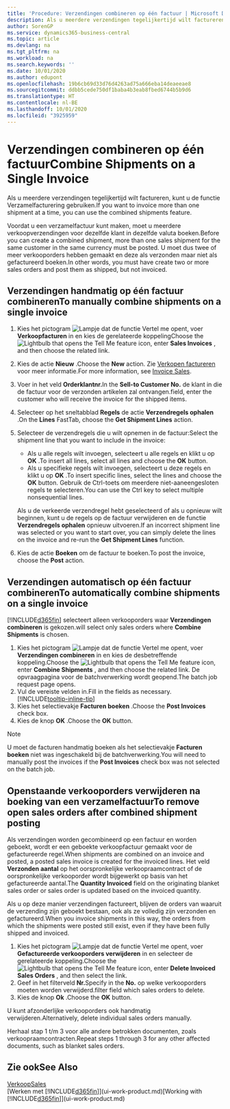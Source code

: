 ```yaml
---
title: 'Procedure: Verzendingen combineren op één factuur | Microsoft Docs'
description: Als u meerdere verzendingen tegelijkertijd wilt factureren, kunt u de functie Verzamelfacturering gebruiken.
author: SorenGP
ms.service: dynamics365-business-central
ms.topic: article
ms.devlang: na
ms.tgt_pltfrm: na
ms.workload: na
ms.search.keywords: ''
ms.date: 10/01/2020
ms.author: edupont
ms.openlocfilehash: 19b6cb69d33d76d4263ad75a666eba14deaeeae8
ms.sourcegitcommit: ddbb5cede750df1baba4b3eab8fbed6744b5b9d6
ms.translationtype: HT
ms.contentlocale: nl-BE
ms.lasthandoff: 10/01/2020
ms.locfileid: "3925959"
---
```

# <a name="combine-shipments-on-a-single-invoice"></a><span data-ttu-id="8fc58-103">Verzendingen combineren op één factuur</span><span class="sxs-lookup"><span data-stu-id="8fc58-103">Combine Shipments on a Single Invoice</span></span>
<span data-ttu-id="8fc58-104">Als u meerdere verzendingen tegelijkertijd wilt factureren, kunt u de functie Verzamelfacturering gebruiken.</span><span class="sxs-lookup"><span data-stu-id="8fc58-104">If you want to invoice more than one shipment at a time, you can use the combined shipments feature.</span></span>  

<span data-ttu-id="8fc58-105">Voordat u een verzamelfactuur kunt maken, moet u meerdere verkoopverzendingen voor dezelfde klant in dezelfde valuta boeken.</span><span class="sxs-lookup"><span data-stu-id="8fc58-105">Before you can create a combined shipment, more than one sales shipment for the same customer in the same currency must be posted.</span></span> <span data-ttu-id="8fc58-106">U moet dus twee of meer verkooporders hebben gemaakt en deze als verzonden maar niet als gefactureerd boeken.</span><span class="sxs-lookup"><span data-stu-id="8fc58-106">In other words, you must have create two or more sales orders and post them as shipped, but not invoiced.</span></span> 

## <a name="to-manually-combine-shipments-on-a-single-invoice"></a><span data-ttu-id="8fc58-107">Verzendingen handmatig op één factuur combineren</span><span class="sxs-lookup"><span data-stu-id="8fc58-107">To manually combine shipments on a single invoice</span></span>  
1. <span data-ttu-id="8fc58-108">Kies het pictogram ![Lampje dat de functie Vertel me opent](media/ui-search/search_small.png "Vertel me wat u wilt doen"), voer **Verkoopfacturen** in en kies de gerelateerde koppeling</span><span class="sxs-lookup"><span data-stu-id="8fc58-108">Choose the ![Lightbulb that opens the Tell Me feature](media/ui-search/search_small.png "Tell me what you want to do") icon, enter **Sales Invoices** , and then choose the related link.</span></span>  
2. <span data-ttu-id="8fc58-109">Kies de actie **Nieuw** .</span><span class="sxs-lookup"><span data-stu-id="8fc58-109">Choose the **New** action.</span></span> <span data-ttu-id="8fc58-110">Zie [Verkopen factureren](sales-how-invoice-sales.md) voor meer informatie.</span><span class="sxs-lookup"><span data-stu-id="8fc58-110">For more information, see [Invoice Sales](sales-how-invoice-sales.md).</span></span>
3. <span data-ttu-id="8fc58-111">Voer in het veld **Orderklantnr.**</span><span class="sxs-lookup"><span data-stu-id="8fc58-111">In the **Sell-to Customer No.**</span></span> <span data-ttu-id="8fc58-112">de klant in die de factuur voor de verzonden artikelen zal ontvangen.</span><span class="sxs-lookup"><span data-stu-id="8fc58-112">field, enter the customer who will receive the invoice for the shipped items.</span></span>  
4. <span data-ttu-id="8fc58-113">Selecteer op het sneltabblad **Regels** de actie **Verzendregels ophalen** .</span><span class="sxs-lookup"><span data-stu-id="8fc58-113">On the **Lines** FastTab, choose the **Get Shipment Lines** action.</span></span>  
5. <span data-ttu-id="8fc58-114">Selecteer de verzendregels die u wilt opnemen in de factuur:</span><span class="sxs-lookup"><span data-stu-id="8fc58-114">Select the shipment line that you want to include in the invoice:</span></span>  

    - <span data-ttu-id="8fc58-115">Als u alle regels wilt invoegen, selecteert u alle regels en klikt u op **OK** .</span><span class="sxs-lookup"><span data-stu-id="8fc58-115">To insert all lines, select all lines and choose the **OK** button.</span></span>  
    - <span data-ttu-id="8fc58-116">Als u specifieke regels wilt invoegen, selecteert u deze regels en klikt u op **OK** .</span><span class="sxs-lookup"><span data-stu-id="8fc58-116">To insert specific lines, select the lines and choose the **OK** button.</span></span> <span data-ttu-id="8fc58-117">Gebruik de Ctrl-toets om meerdere niet-aaneengesloten regels te selecteren.</span><span class="sxs-lookup"><span data-stu-id="8fc58-117">You can use the Ctrl key to select multiple nonsequential lines.</span></span>  

    <span data-ttu-id="8fc58-118">Als u de verkeerde verzendregel hebt geselecteerd of als u opnieuw wilt beginnen, kunt u de regels op de factuur verwijderen en de functie **Verzendregels ophalen** opnieuw uitvoeren.</span><span class="sxs-lookup"><span data-stu-id="8fc58-118">If an incorrect shipment line was selected or you want to start over, you can simply delete the lines on the invoice and re-run the **Get Shipment Lines** function.</span></span>  
7. <span data-ttu-id="8fc58-119">Kies de actie **Boeken** om de factuur te boeken.</span><span class="sxs-lookup"><span data-stu-id="8fc58-119">To post the invoice, choose the **Post** action.</span></span>  

## <a name="to-automatically-combine-shipments-on-a-single-invoice"></a><span data-ttu-id="8fc58-120">Verzendingen automatisch op één factuur combineren</span><span class="sxs-lookup"><span data-stu-id="8fc58-120">To automatically combine shipments on a single invoice</span></span>  
[!INCLUDE[d365fin](includes/d365fin_md.md)] <span data-ttu-id="8fc58-121">selecteert alleen verkooporders waar **Verzendingen combineren** is gekozen.</span><span class="sxs-lookup"><span data-stu-id="8fc58-121">will select only sales orders where **Combine Shipments** is chosen.</span></span> 

1. <span data-ttu-id="8fc58-122">Kies het pictogram ![Lampje dat de functie Vertel me opent](media/ui-search/search_small.png "Vertel me wat u wilt doen"), voer **Verzendingen combineren** in en kies de desbetreffende koppeling.</span><span class="sxs-lookup"><span data-stu-id="8fc58-122">Choose the ![Lightbulb that opens the Tell Me feature](media/ui-search/search_small.png "Tell me what you want to do") icon, enter **Combine Shipments** , and then choose the related link.</span></span> <span data-ttu-id="8fc58-123">De opvraagpagina voor de batchverwerking wordt geopend.</span><span class="sxs-lookup"><span data-stu-id="8fc58-123">The batch job request page opens.</span></span>  
2. <span data-ttu-id="8fc58-124">Vul de vereiste velden in.</span><span class="sxs-lookup"><span data-stu-id="8fc58-124">Fill in the fields as necessary.</span></span> [!INCLUDE[tooltip-inline-tip](includes/tooltip-inline-tip_md.md)]
3. <span data-ttu-id="8fc58-125">Kies het selectievakje **Facturen boeken** .</span><span class="sxs-lookup"><span data-stu-id="8fc58-125">Choose the **Post Invoices** check box.</span></span>  
4. <span data-ttu-id="8fc58-126">Kies de knop **OK** .</span><span class="sxs-lookup"><span data-stu-id="8fc58-126">Choose the **OK** button.</span></span>  

> [!NOTE]  
>  <span data-ttu-id="8fc58-127">U moet de facturen handmatig boeken als het selectievakje **Facturen boeken** niet was ingeschakeld bij de batchverwerking.</span><span class="sxs-lookup"><span data-stu-id="8fc58-127">You will need to manually post the invoices if the **Post Invoices** check box was not selected on the batch job.</span></span>  

## <a name="to-remove-open-sales-orders-after-combined-shipment-posting"></a><span data-ttu-id="8fc58-128">Openstaande verkooporders verwijderen na boeking van een verzamelfactuur</span><span class="sxs-lookup"><span data-stu-id="8fc58-128">To remove open sales orders after combined shipment posting</span></span> 
<span data-ttu-id="8fc58-129">Als verzendingen worden gecombineerd op een factuur en worden geboekt, wordt er een geboekte verkoopfactuur gemaakt voor de gefactureerde regel.</span><span class="sxs-lookup"><span data-stu-id="8fc58-129">When shipments are combined on an invoice and posted, a posted sales invoice is created for the invoiced lines.</span></span> <span data-ttu-id="8fc58-130">Het veld **Verzonden aantal** op het oorspronkelijke verkoopraamcontract of de oorspronkelijke verkooporder wordt bijgewerkt op basis van het gefactureerde aantal.</span><span class="sxs-lookup"><span data-stu-id="8fc58-130">The **Quantity Invoiced** field on the originating blanket sales order or sales order is updated based on the invoiced quantity.</span></span>  

<span data-ttu-id="8fc58-131">Als u op deze manier verzendingen factureert, blijven de orders van waaruit de verzending zijn geboekt bestaan, ook als ze volledig zijn verzonden en gefactureerd.</span><span class="sxs-lookup"><span data-stu-id="8fc58-131">When you invoice shipments in this way, the orders from which the shipments were posted still exist, even if they have been fully shipped and invoiced.</span></span>   

1. <span data-ttu-id="8fc58-132">Kies het pictogram ![Lampje dat de functie Vertel me opent](media/ui-search/search_small.png "Vertel me wat u wilt doen"), voer **Gefactureerde verkooporders verwijderen** in en selecteer de gerelateerde koppeling.</span><span class="sxs-lookup"><span data-stu-id="8fc58-132">Choose the ![Lightbulb that opens the Tell Me feature](media/ui-search/search_small.png "Tell me what you want to do") icon, enter **Delete Invoiced Sales Orders** , and then select the link.</span></span>  
2. <span data-ttu-id="8fc58-133">Geef in het filterveld **Nr.**</span><span class="sxs-lookup"><span data-stu-id="8fc58-133">Specify in the **No.**</span></span> <span data-ttu-id="8fc58-134">op welke verkooporders moeten worden verwijderd.</span><span class="sxs-lookup"><span data-stu-id="8fc58-134">filter field which sales orders to delete.</span></span>  
3. <span data-ttu-id="8fc58-135">Kies de knop **Ok** .</span><span class="sxs-lookup"><span data-stu-id="8fc58-135">Choose the **OK** button.</span></span>  

<span data-ttu-id="8fc58-136">U kunt afzonderlijke verkooporders ook handmatig verwijderen.</span><span class="sxs-lookup"><span data-stu-id="8fc58-136">Alternatively, delete individual sales orders manually.</span></span>  

<span data-ttu-id="8fc58-137">Herhaal stap 1 t/m 3 voor alle andere betrokken documenten, zoals verkoopraamcontracten.</span><span class="sxs-lookup"><span data-stu-id="8fc58-137">Repeat steps 1 through 3 for any other affected documents, such as blanket sales orders.</span></span>

## <a name="see-also"></a><span data-ttu-id="8fc58-138">Zie ook</span><span class="sxs-lookup"><span data-stu-id="8fc58-138">See Also</span></span>  
[<span data-ttu-id="8fc58-139">Verkoop</span><span class="sxs-lookup"><span data-stu-id="8fc58-139">Sales</span></span>](sales-manage-sales.md)  
<span data-ttu-id="8fc58-140">[Werken met [!INCLUDE[d365fin](includes/d365fin_md.md)]](ui-work-product.md)</span><span class="sxs-lookup"><span data-stu-id="8fc58-140">[Working with [!INCLUDE[d365fin](includes/d365fin_md.md)]](ui-work-product.md)</span></span>
